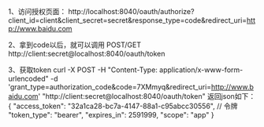 
1、访问授权页面：
http://localhost:8040/oauth/authorize?client_id=client&client_secret=secret&response_type=code&redirect_uri=http://www.baidu.com

2、拿到code以后，就可以调用
POST/GET http://client:secret@localhost:8040/oauth/token

3、获取token
curl -X POST -H "Content-Type: application/x-www-form-urlencoded" -d 'grant_type=authorization_code&code=7XMmyq&redirect_uri=http://www.baidu.com' "http://client:secret@localhost:8040/oauth/token"
返回json如下：
{
  "access_token": "32a1ca28-bc7a-4147-88a1-c95abcc30556", // 令牌
  "token_type": "bearer",
  "expires_in": 2591999,
  "scope": "app"
}